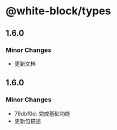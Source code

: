 # @white-block/types

## 1.6.0

### Minor Changes

- 更新文档

## 1.6.0

### Minor Changes

- 79dbf0d: 完成基础功能
- 更新包描述
